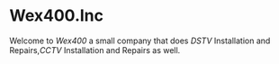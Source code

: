 # Wex400.Inc 

Welcome to *Wex400* a small company that does _DSTV_ Installation and Repairs,_CCTV_ Installation and Repairs as well.
